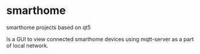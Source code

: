 # smarthome
smarthome projects based on qt5

Is a GUI to view connected smarthome devices using mqtt-server
as a part of local network.
